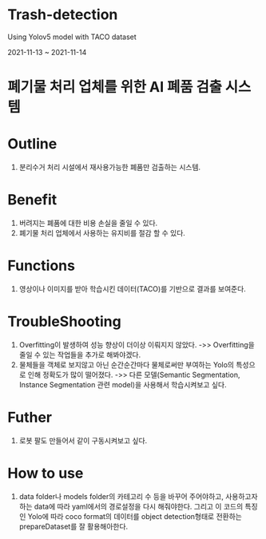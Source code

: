 # Trash-detection
Using Yolov5 model with TACO dataset

2021-11-13 ~ 2021-11-14

# 폐기물 처리 업체를 위한 AI 폐품 검출 시스템

# Outline
1. 분리수거 처리 시설에서 재사용가능한 폐품만 검출하는 시스템.

# Benefit
1. 버려지는 폐품에 대한 비용 손실을 줄일 수 있다.
2. 폐기물 처리 업체에서 사용하는 유지비를 절감 할 수 있다.

# Functions
1. 영상이나 이미지를 받아 학습시킨 데이터(TACO)를 기반으로 결과를 보여준다.

# TroubleShooting
1. Overfitting이 발생하여 성능 향상이 더이상 이뤄지지 않았다. ->> Overfitting을 줄일 수 있는 작업들을 추가로 해봐야겠다.
2. 물체들을 객체로 보지않고 아닌 순간순간마다 물체로써만 부여하는 Yolo의 특성으로 인해 정확도가 많이 떨어졌다. ->> 다른 모델(Semantic Segmentation, Instance Segmentation 관련 model)을 사용해서 학습시켜보고 싶다.

# Futher
1. 로봇 팔도 만들어서 같이 구동시켜보고 싶다.

# How to use
1. data folder나 models folder의 카테고리 수 등을 바꾸어 주어야하고, 사용하고자 하는 data에 따라 yaml에서의 경로설정을 다시 해줘야한다. 그리고 이 코드의 특징인 Yolo에 따라 coco format의 데이터를 object detection형태로 전환하는 prepareDataset를 잘 활용해아한다.